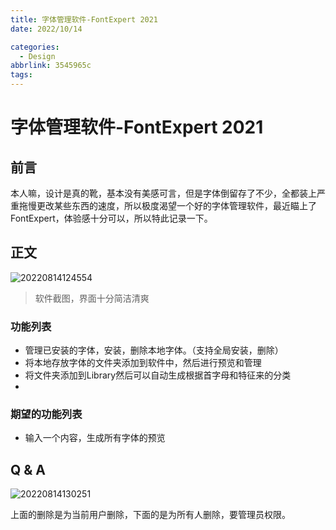```yaml
---
title: 字体管理软件-FontExpert 2021
date: 2022/10/14

categories:
  - Design
abbrlink: 3545965c
tags:
---
```




# 字体管理软件-FontExpert 2021
## 前言
本人嘛，设计是真的靴，基本没有美感可言，但是字体倒留存了不少，全都装上严重拖慢更改某些东西的速度，所以极度渴望一个好的字体管理软件，最近瞄上了FontExpert，体验感十分可以，所以特此记录一下。

## 正文
![20220814124554](https://cdn.jsdelivr.net/gh/Edge-coordinates/PicBed/imgs_for_blogs/20220814124554.png)
> 软件截图，界面十分简洁清爽

### 功能列表
- 管理已安装的字体，安装，删除本地字体。（支持全局安装，删除）
- 将本地存放字体的文件夹添加到软件中，然后进行预览和管理
- 将文件夹添加到Library然后可以自动生成根据首字母和特征来的分类
- 

### 期望的功能列表
- 输入一个内容，生成所有字体的预览

## Q & A

![20220814130251](https://cdn.jsdelivr.net/gh/Edge-coordinates/PicBed/imgs_for_blogs/20220814130251.png)

上面的删除是为当前用户删除，下面的是为所有人删除，要管理员权限。